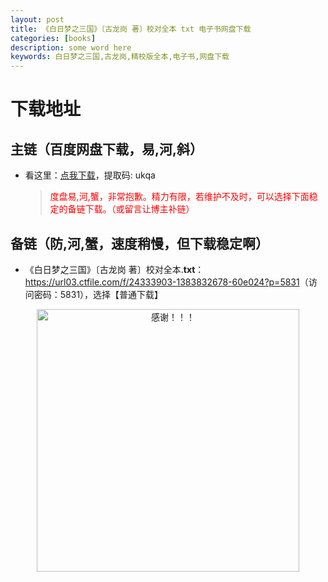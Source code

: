 ```yaml
---
layout: post
title: 《白日梦之三国》〔古龙岗 著〕校对全本 txt 电子书网盘下载
categories: [books]
description: some word here
keywords: 白日梦之三国,古龙岗,精校版全本,电子书,网盘下载
---
```


# 下载地址

## 主链（百度网盘下载，易,河,斜）

- 看这里：[点我下载](https://pan.baidu.com/s/1iMXUbSbtZQZjDcqDmnWUyw?pwd=ukqa)，提取码: ukqa

  > <p style="color:red" >度盘易,河,蟹，非常抱歉。精力有限，若维护不及时，可以选择下面稳定的备链下载。（或留言让博主补链）</p>

## 备链（防,河,蟹，速度稍慢，但下载稳定啊）

- 《白日梦之三国》〔古龙岗 著〕校对全本.**txt**：<https://url03.ctfile.com/f/24333903-1383832678-60e024?p=5831>（访问密码：5831），选择【普通下载】

<div align="center"><img src="https://pic.imgdb.cn/item/6707df6bd29ded1a8ce37031.gif" alt="感谢！！！" width="420px" height="auto"/></div>
